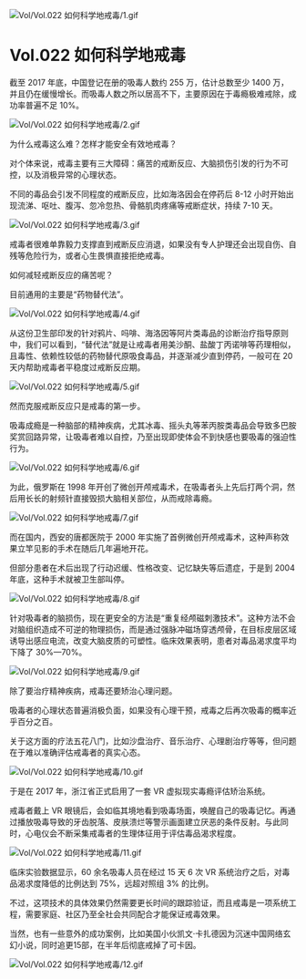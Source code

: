 
![Vol/Vol.022 如何科学地戒毒/1.gif](https://cdn.jsdelivr.net/gh/just-prog/static/image/Vol/Vol.022%20如何科学地戒毒/1.gif)

# Vol.022 如何科学地戒毒

截至 2017 年底，中国登记在册的吸毒人数约 255 万，估计总数至少 1400 万，并且仍在缓慢增长。而吸毒人数之所以居高不下，主要原因在于毒瘾极难戒除，成功率普遍不足 10%。

![Vol/Vol.022 如何科学地戒毒/2.gif](https://cdn.jsdelivr.net/gh/just-prog/static/image/Vol/Vol.022%20如何科学地戒毒/2.gif)

为什么戒毒这么难？怎样才能安全有效地戒毒？

对个体来说，戒毒主要有三大障碍：痛苦的戒断反应、大脑损伤引发的行为不可控，以及消极异常的心理状态。

不同的毒品会引发不同程度的戒断反应，比如海洛因会在停药后 8-12 小时开始出现流涕、呕吐、腹泻、忽冷忽热、骨骼肌肉疼痛等戒断症状，持续 7-10 天。

![Vol/Vol.022 如何科学地戒毒/3.gif](https://cdn.jsdelivr.net/gh/just-prog/static/image/Vol/Vol.022%20如何科学地戒毒/3.gif)

戒毒者很难单靠毅力支撑直到戒断反应消退，如果没有专人护理还会出现自伤、自残等危险行为，或者心生畏惧直接拒绝戒毒。

如何减轻戒断反应的痛苦呢？

目前通用的主要是“药物替代法”。

![Vol/Vol.022 如何科学地戒毒/4.gif](https://cdn.jsdelivr.net/gh/just-prog/static/image/Vol/Vol.022%20如何科学地戒毒/4.gif)

从这份卫生部印发的针对鸦片、吗啡、海洛因等阿片类毒品的诊断治疗指导原则中，我们可以看到，“替代法”就是让戒毒者用美沙酮、盐酸丁丙诺啡等药理相似，且毒性、依赖性较低的药物替代原吸食毒品，并逐渐减少直到停药，一般可在 20 天内帮助戒毒者平稳度过戒断反应期。

![Vol/Vol.022 如何科学地戒毒/5.gif](https://cdn.jsdelivr.net/gh/just-prog/static/image/Vol/Vol.022%20如何科学地戒毒/5.gif)

然而克服戒断反应只是戒毒的第一步。

吸毒成瘾是一种脑部的精神疾病，尤其冰毒、摇头丸等苯丙胺类毒品会导致多巴胺奖赏回路异常，让吸毒者难以自控，乃至出现即使体会不到快感也要吸毒的强迫性行为。

![Vol/Vol.022 如何科学地戒毒/6.gif](https://cdn.jsdelivr.net/gh/just-prog/static/image/Vol/Vol.022%20如何科学地戒毒/6.gif)

为此，俄罗斯在 1998 年开创了微创开颅戒毒术，在吸毒者头上先后打两个洞，然后用长长的射频针直接毁损大脑相关部位，从而戒除毒瘾。

![Vol/Vol.022 如何科学地戒毒/7.gif](https://cdn.jsdelivr.net/gh/just-prog/static/image/Vol/Vol.022%20如何科学地戒毒/7.gif)

而在国内，西安的唐都医院于 2000 年实施了首例微创开颅戒毒术，这种声称效果立竿见影的手术在随后几年遍地开花。

但部分患者在术后出现了行动迟缓、性格改变、记忆缺失等后遗症，于是到 2004 年底，这种手术就被卫生部叫停。

![Vol/Vol.022 如何科学地戒毒/8.gif](https://cdn.jsdelivr.net/gh/just-prog/static/image/Vol/Vol.022%20如何科学地戒毒/8.gif)

针对吸毒者的脑损伤，现在更安全的方法是“重复经颅磁刺激技术”。这种方法不会对脑组织造成不可逆的物理损伤，而是通过强脉冲磁场穿透颅骨，在目标皮层区域诱导出感应电流，改变大脑皮质的可塑性。临床效果表明，患者对毒品渴求度平均下降了 30%—70%。

![Vol/Vol.022 如何科学地戒毒/9.gif](https://cdn.jsdelivr.net/gh/just-prog/static/image/Vol/Vol.022%20如何科学地戒毒/9.gif)

除了要治疗精神疾病，戒毒还要矫治心理问题。

吸毒者的心理状态普遍消极负面，如果没有心理干预，戒毒之后再次吸毒的概率近乎百分之百。

关于这方面的疗法五花八门，比如沙盘治疗、音乐治疗、心理剧治疗等等，但问题在于难以准确评估戒毒者的真实心态。

![Vol/Vol.022 如何科学地戒毒/10.gif](https://cdn.jsdelivr.net/gh/just-prog/static/image/Vol/Vol.022%20如何科学地戒毒/10.gif)

于是在 2017 年，浙江省正式启用了一套 VR 虚拟现实毒瘾评估矫治系统。

戒毒者戴上 VR 眼镜后，会如临其境地看到吸毒场面，唤醒自己的吸毒记忆。再通过播放吸毒导致的牙齿脱落、皮肤溃烂等警示画面建立厌恶的条件反射。与此同时，心电仪会不断采集戒毒者的生理体征用于评估毒品渴求程度。

![Vol/Vol.022 如何科学地戒毒/11.gif](https://cdn.jsdelivr.net/gh/just-prog/static/image/Vol/Vol.022%20如何科学地戒毒/11.gif)

临床实验数据显示，60 余名吸毒人员在经过 15 天 6 次 VR 系统治疗之后，对毒品渴求度降低的比例达到 75%，远超对照组 3% 的比例。

不过，这项技术的具体效果仍然需要更长时间的跟踪验证，而且戒毒是一项系统工程，需要家庭、社区乃至全社会共同配合才能保证戒毒效果。

当然，也有一些意外的成功案例，比如美国小伙凯文·卡扎德因为沉迷中国网络玄幻小说，同时追更15部，在半年后彻底戒掉了可卡因。

![Vol/Vol.022 如何科学地戒毒/12.gif](https://cdn.jsdelivr.net/gh/just-prog/static/image/Vol/Vol.022%20如何科学地戒毒/12.gif)
